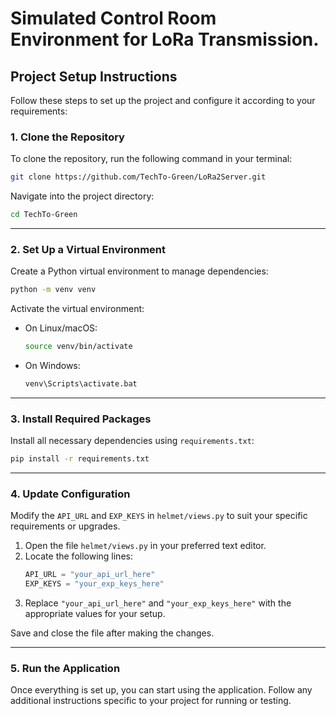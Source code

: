 # Simulated Control Room Environment for LoRa Transmission.

## Project Setup Instructions

Follow these steps to set up the project and configure it according to your requirements:

### **1. Clone the Repository**
To clone the repository, run the following command in your terminal:
```bash
git clone https://github.com/TechTo-Green/LoRa2Server.git
```

Navigate into the project directory:
```bash
cd TechTo-Green
```

---

### **2. Set Up a Virtual Environment**
Create a Python virtual environment to manage dependencies:
```bash
python -m venv venv
```

Activate the virtual environment:
- On Linux/macOS:
  ```bash
  source venv/bin/activate
  ```
- On Windows:
  ```bash
  venv\Scripts\activate.bat
  ```

---

### **3. Install Required Packages**
Install all necessary dependencies using `requirements.txt`:
```bash
pip install -r requirements.txt
```

---

### **4. Update Configuration**
Modify the `API_URL` and `EXP_KEYS` in `helmet/views.py` to suit your specific requirements or upgrades.

1. Open the file `helmet/views.py` in your preferred text editor.
2. Locate the following lines:
   ```python
   API_URL = "your_api_url_here"
   EXP_KEYS = "your_exp_keys_here"
   ```
3. Replace `"your_api_url_here"` and `"your_exp_keys_here"` with the appropriate values for your setup.

Save and close the file after making the changes.

---

### **5. Run the Application**
Once everything is set up, you can start using the application. Follow any additional instructions specific to your project for running or testing.
